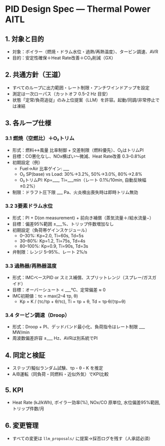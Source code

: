 # PID Design Spec — Thermal Power AITL

## 1. 対象と目的
- 対象：ボイラー（燃焼・ドラム水位・過熱/再熱温度）、タービン調速、AVR
- 目的：安定性確保＋Heat Rate改善＋CO₂削減（GX）

## 2. 共通方針（王道）
- すべてのループに出力範囲・レート制限・アンチワインドアップを設定
- 測定は一次ローパス（カットオフ 0.5–2 Hz 目安）
- 状態「定常/負荷追従」のみ上位提案（LLM）を許容。起動/同調/非常停止では凍結

## 3. 各ループ仕様
### 3.1 燃焼（空燃比）＋O₂トリム
- 形式：燃料↔風量 比率制御 + 交差制限（燃料優先）、O₂はトリムPI
- 目標：CO悪化なし、NOx横ばい〜微減、Heat Rate改善 0.3–0.8%pt
- 初期設定（例）  
  - Fuel→Air 比率ゲイン: ___  
  - O₂ SP(base) vs Load: 30%→3.2%, 50%→3.0%, 80%→2.8%  
  - O₂トリムPI: Kp=___, Ti=___min（レート 0.1%/10min, 自動反映幅 ±0.2%）
- 制限：ドラフト圧下限 ___ Pa、火炎検出喪失時は即時トリム無効

### 3.2 3要素ドラム水位
- 形式：PI + D(on measurement) + 前向き補償（蒸気流量＋/給水流量−）
- 目標：偏差95%範囲 ±___%、トリップ件数増加なし
- 初期設定（負荷帯ゲインスケジュール）
  - 0–30%: Kp=2.0, Ti=60s, Td=5s
  - 30–80%: Kp=1.2, Ti=75s, Td=4s
  - 80–100%: Kp=0.9, Ti=90s, Td=3s
- 弁制限：レンジ 5–95%、レート 2%/s

### 3.3 過熱器/再熱器温度
- 形式：IMCベースPID or スミス補償、スプリットレンジ（スプレー/ガスガイド）
- 目標：オーバーシュート < ___℃、定常偏差 ≈ 0
- IMC初期値：τc = max(2–4 τp, θ)
  - Kp = K / (τc/τp + θ/τc),  Ti = τp + θ,  Td = τp·θ/(τp+θ)

### 3.4 タービン調速（Droop）
- 形式：Droop + PI、デッドバンド最小化、負荷指令はレート制限 ___ MW/min
- 周波数偏差許容 ±___ Hz、AVRは別系統でPI

## 4. 同定と検証
- ステップ/擬似ランダム試験、τp・θ・K を推定
- A/B運転（同負荷・同燃料・近似外気）でKPI比較

## 5. KPI
- Heat Rate (kJ/kWh), ボイラー効率(%), NOx/CO 原単位, 水位偏差95%範囲, トリップ件数/月

## 6. 変更管理
- すべての変更は `llm_proposals/` に提案→採否ログを残す（人承認必須）
